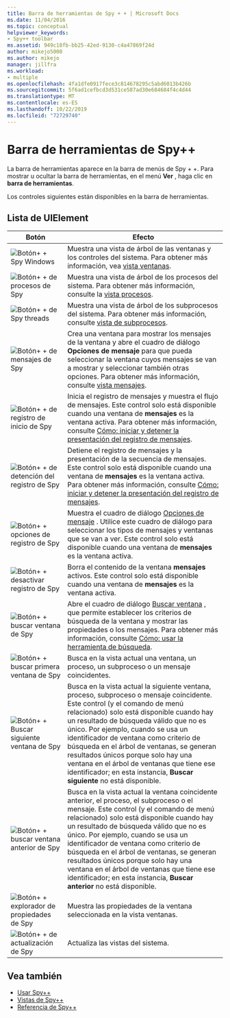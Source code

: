 ```yaml
---
title: Barra de herramientas de Spy + + | Microsoft Docs
ms.date: 11/04/2016
ms.topic: conceptual
helpviewer_keywords:
- Spy++ toolbar
ms.assetid: 949c18fb-bb25-42ed-9130-c4a47869f24d
author: mikejo5000
ms.author: mikejo
manager: jillfra
ms.workload:
- multiple
ms.openlocfilehash: 4fa1dfe0917fece3c814678295c5abd6013b426b
ms.sourcegitcommit: 5f6ad1cefbcd3d531ce587ad30e684684f4c4d44
ms.translationtype: MT
ms.contentlocale: es-ES
ms.lasthandoff: 10/22/2019
ms.locfileid: "72729740"
---
```

# <a name="spy-toolbar"></a>Barra de herramientas de Spy++
La barra de herramientas aparece en la barra de menús de Spy + +. Para mostrar u ocultar la barra de herramientas, en el menú **Ver** , haga clic en **barra de herramientas**.

 Los controles siguientes están disponibles en la barra de herramientas.

## <a name="uielement-list"></a>Lista de UIElement

|Botón|Efecto|
|------------|------------|
|![Botón&#43; &#43; Spy Windows](../debugger/media/icon_spy--_windows.gif "Icon_Spy + + _Windows")|Muestra una vista de árbol de las ventanas y los controles del sistema. Para obtener más información, vea [vista ventanas](../debugger/windows-view.md).|
|![Botón&#43; &#43; de procesos de Spy](../debugger/media/icon_spy--_processes.gif "Icon_Spy + + _Processes")|Muestra una vista de árbol de los procesos del sistema. Para obtener más información, consulte la [vista procesos](../debugger/processes-view.md).|
|![Botón&#43; &#43; de Spy threads](../debugger/media/icon_spy--_threads.gif "Icon_Spy + + _Threads")|Muestra una vista de árbol de los subprocesos del sistema. Para obtener más información, consulte [vista de subprocesos](../debugger/threads-view.md).|
|![Botón&#43; &#43; de mensajes de Spy](../debugger/media/icon_spy--_messages.gif "Icon_Spy + + _Messages")|Crea una ventana para mostrar los mensajes de la ventana y abre el cuadro de diálogo **Opciones de mensaje** para que pueda seleccionar la ventana cuyos mensajes se van a mostrar y seleccionar también otras opciones. Para obtener más información, consulte [vista mensajes](../debugger/messages-view.md).|
|![Botón&#43; &#43; de registro de inicio de Spy](../debugger/media/icon_spy--_startlog.gif "Icon_Spy + + _StartLog")|Inicia el registro de mensajes y muestra el flujo de mensajes. Este control solo está disponible cuando una ventana de **mensajes** es la ventana activa. Para obtener más información, consulte [Cómo: iniciar y detener la presentación del registro de mensajes](../debugger/how-to-start-and-stop-the-message-log-display.md).|
|![Botón&#43; &#43; de detención del registro de Spy](../debugger/media/icon_spy--_stoplog.gif "Icon_Spy + + _StopLog")|Detiene el registro de mensajes y la presentación de la secuencia de mensajes. Este control solo está disponible cuando una ventana de **mensajes** es la ventana activa. Para obtener más información, consulte [Cómo: iniciar y detener la presentación del registro de mensajes](../debugger/how-to-start-and-stop-the-message-log-display.md).|
|![Botón&#43; &#43; opciones de registro de Spy](../debugger/media/icon_spy--_logoptions.gif "Icon_Spy + + _LogOptions")|Muestra el cuadro de diálogo [Opciones de mensaje](../debugger/message-options-dialog-box.md) . Utilice este cuadro de diálogo para seleccionar los tipos de mensajes y ventanas que se van a ver. Este control solo está disponible cuando una ventana de **mensajes** es la ventana activa.|
|![Botón&#43; &#43; desactivar registro de Spy](../debugger/media/spy--_clearlog.gif "_ClearLog de Spy + +")|Borra el contenido de la ventana **mensajes** activos. Este control solo está disponible cuando una ventana de **mensajes** es la ventana activa.|
|![Botón&#43; &#43; buscar ventana de Spy](../debugger/media/icon_spy--_findwindow.gif "Icon_Spy + + _FindWindow")|Abre el cuadro de diálogo [Buscar ventana](../debugger/find-window-dialog-box.md) , que permite establecer los criterios de búsqueda de la ventana y mostrar las propiedades o los mensajes. Para obtener más información, consulte [Cómo: usar la herramienta de búsqueda](../debugger/how-to-use-the-finder-tool.md).|
|![Botón&#43; &#43; buscar primera ventana de Spy](../debugger/media/icon_spy--_window.gif "Icon_Spy + + _Window")|Busca en la vista actual una ventana, un proceso, un subproceso o un mensaje coincidentes.|
|![Botón&#43; &#43; Buscar siguiente ventana de Spy](../debugger/media/icon_spy--_nextwindow.gif "Icon_Spy + + _NextWindow")|Busca en la vista actual la siguiente ventana, proceso, subproceso o mensaje coincidente. Este control (y el comando de menú relacionado) solo está disponible cuando hay un resultado de búsqueda válido que no es único. Por ejemplo, cuando se usa un identificador de ventana como criterio de búsqueda en el árbol de ventanas, se generan resultados únicos porque solo hay una ventana en el árbol de ventanas que tiene ese identificador; en esta instancia, **Buscar siguiente** no está disponible.|
|![Botón&#43; &#43; buscar ventana anterior de Spy](../debugger/media/icon_spy--_prevwindow.gif "Icon_Spy + + _PrevWindow")|Busca en la vista actual la ventana coincidente anterior, el proceso, el subproceso o el mensaje. Este control (y el comando de menú relacionado) solo está disponible cuando hay un resultado de búsqueda válido que no es único. Por ejemplo, cuando se usa un identificador de ventana como criterio de búsqueda en el árbol de ventanas, se generan resultados únicos porque solo hay una ventana en el árbol de ventanas que tiene ese identificador; en esta instancia, **Buscar anterior** no está disponible.|
|![Botón&#43; &#43; explorador de propiedades de Spy](../debugger/media/icon_spy--_propexp.gif "Icon_Spy + + _PropExp")|Muestra las propiedades de la ventana seleccionada en la vista ventanas.|
|![Botón&#43; &#43; de actualización de Spy](../debugger/media/icon_spy--_refresh.gif "Icon_Spy + + _Refresh")|Actualiza las vistas del sistema.|

## <a name="see-also"></a>Vea también
- [Usar Spy++](../debugger/using-spy-increment.md)
- [Vistas de Spy++](../debugger/spy-increment-views.md)
- [Referencia de Spy++](../debugger/spy-increment-reference.md)